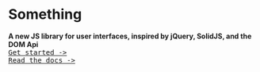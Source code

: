 # Something

**A new JS library for user interfaces, inspired by jQuery, SolidJS, and the DOM Api**
<br><kbd><a href="/docs/get-started">Get started -&gt;</a></kbd>
<br><kbd><a href="/docs/api">Read the docs -&gt;</a></kbd>
